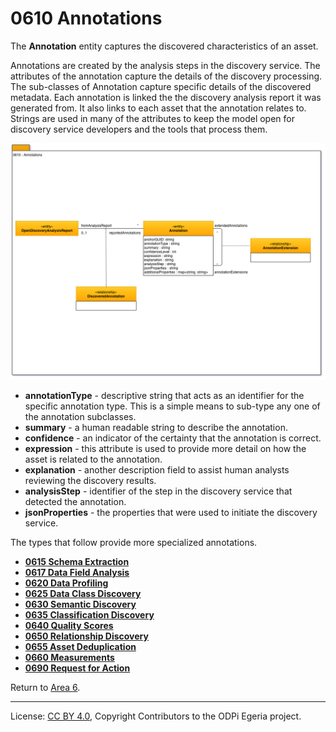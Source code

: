 <!-- SPDX-License-Identifier: CC-BY-4.0 -->
<!-- Copyright Contributors to the ODPi Egeria project. -->

# 0610 Annotations

The **Annotation** entity captures the discovered characteristics of an asset.

Annotations are created by the analysis steps in the discovery service.
The attributes of the annotation capture the details of the discovery processing.
The sub-classes of Annotation capture specific details of the discovered metadata.
Each annotation is linked the the discovery analysis report it was generated from.
It also links to each asset that the annotation relates to.
Strings are used in many of the attributes to keep the model open
for discovery service developers and the tools that process them.

![UML](0610-Annotations.png#pagewidth)

* **annotationType** - descriptive string that acts as an identifier for the specific annotation type.  This is a simple means to sub-type any one of the annotation subclasses.
* **summary** - a human readable string to describe the annotation.
* **confidence** - an indicator of the certainty that the annotation is correct.
* **expression** - this attribute is used to provide more detail on how the asset is related to the annotation.
* **explanation** - another description field to assist human analysts reviewing the discovery results.
* **analysisStep** - identifier of the step in the discovery service that detected the annotation.
* **jsonProperties** - the properties that were used to initiate the discovery service.

The types that follow provide more specialized annotations.

* **[0615 Schema Extraction](0615-Schema-Extraction.md)**
* **[0617 Data Field Analysis](0617-Data-Field-Analysis.md)**
* **[0620 Data Profiling](0620-Data-Profiling.md)**
* **[0625 Data Class Discovery](0625-Data-Class-Discovery.md)**
* **[0630 Semantic Discovery](0630-Semantic-Discovery.md)**
* **[0635 Classification Discovery](0635-Classification-Discovery.md)**
* **[0640 Quality Scores](0640-Quality-Scores.md)**
* **[0650 Relationship Discovery](0650-Relationship-Discovery.md)**
* **[0655 Asset Deduplication](0655-Asset-Deduplication.md)**
* **[0660 Measurements](0660-Data-Source-Measurements.md)**
* **[0690 Request for Action](0690-Request-for-Action.md)**

Return to [Area 6](Area-6-models.md).

----
License: [CC BY 4.0](https://creativecommons.org/licenses/by/4.0/),
Copyright Contributors to the ODPi Egeria project.